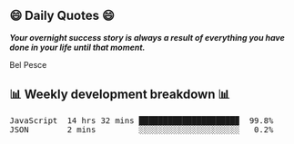 ## 😄 Daily Quotes 😄

_**Your overnight success story is always a result of everything you have done in your life until that moment.**_

Bel Pesce



## 📊 Weekly development breakdown 📊

<pre>JavaScript  14 hrs 32 mins ████████████████████▉  99.8%
JSON        2 mins         ░░░░░░░░░░░░░░░░░░░░░   0.2%</pre>